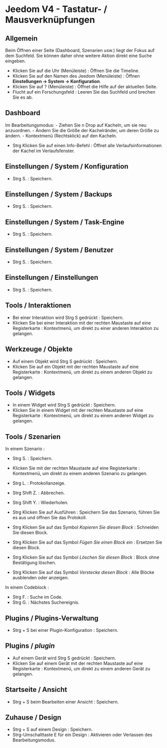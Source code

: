 # Jeedom V4 - Tastatur- / Mausverknüpfungen

## Allgemein

Beim Öffnen einer Seite (Dashboard, Szenarien usw.) liegt der Fokus auf dem Suchfeld. Sie können daher ohne weitere Aktion direkt eine Suche eingeben.

- Klicken Sie auf die Uhr (Menüleiste) : Öffnen Sie die Timeline.
- Klicken Sie auf den Namen des Jeedom (Menüleiste)  : Öffnen **Einstellungen → System → Konfiguration**.
- Klicken Sie auf ?  (Menüleiste)  : Öffnet die Hilfe auf der aktuellen Seite.
- Flucht auf ein Forschungsfeld : Leeren Sie das Suchfeld und brechen Sie es ab.

## Dashboard
Im Bearbeitungsmodus:
	- Ziehen Sie n Drop auf Kacheln, um sie neu anzuordnen.
	- Ändern Sie die Größe der Kachelränder, um deren Größe zu ändern.
	- Kontextmenü (Rechtsklick) auf den Kacheln.

- Strg Klicken Sie auf einen Info-Befehl : Öffnet alle Verlaufsinformationen der Kachel im Verlaufsfenster.

## Einstellungen / System / Konfiguration
- Strg S. : Speichern.

## Einstellungen / System / Backups
- Strg S. : Speichern.

## Einstellungen / System / Task-Engine
- Strg S. : Speichern.

## Einstellungen / System / Benutzer
- Strg S. : Speichern.

## Einstellungen / Einstellungen
- Strg S. : Speichern.

## Tools / Interaktionen
- Bei einer Interaktion wird Strg S gedrückt : Speichern.
- Klicken Sie bei einer Interaktion mit der rechten Maustaste auf eine Registerkarte : Kontextmenü, um direkt zu einer anderen Interaktion zu gelangen.

## Werkzeuge / Objekte
- Auf einem Objekt wird Strg S gedrückt : Speichern.
- Klicken Sie auf ein Objekt mit der rechten Maustaste auf eine Registerkarte : Kontextmenü, um direkt zu einem anderen Objekt zu gelangen.

## Tools / Widgets
- In einem Widget wird Strg S gedrückt : Speichern.
- Klicken Sie in einem Widget mit der rechten Maustaste auf eine Registerkarte : Kontextmenü, um direkt zu einem anderen Widget zu gelangen.

## Tools / Szenarien
In einem Szenario :
- Strg S. : Speichern.
- Klicken Sie mit der rechten Maustaste auf eine Registerkarte : Kontextmenü, um direkt zu einem anderen Szenario zu gelangen.
- Strg L. : Protokollanzeige.
- Strg Shift Z. : Abbrechen.
- Strg Shift Y. : Wiederholen.

- Strg Klicken Sie auf Ausführen : Speichern Sie das Szenario, führen Sie es aus und öffnen Sie das Protokoll.
- Strg Klicken Sie auf das Symbol *Kopieren Sie diesen Block* : Schneiden Sie diesen Block.
- Strg Klicken Sie auf das Symbol *Fügen Sie einen Block ein* : Ersetzen Sie diesen Block.
- Strg Klicken Sie auf das Symbol *Löschen Sie diesen Block* : Block ohne Bestätigung löschen.
- Strg Klicken Sie auf das Symbol *Verstecke diesen Block* : Alle Blöcke ausblenden oder anzeigen.

In einem Codeblock :
- Strg F. : Suche im Code.
- Strg G. : Nächstes Suchereignis.

## Plugins / Plugins-Verwaltung
- Strg + S bei einer Plugin-Konfiguration : Speichern.

## Plugins / *plugin*
- Auf einem Gerät wird Strg S gedrückt  : Speichern.
- Klicken Sie auf einem Gerät mit der rechten Maustaste auf eine Registerkarte : Kontextmenü, um direkt zu einem anderen Gerät zu gelangen.

## Startseite / Ansicht
- Strg + S beim Bearbeiten einer Ansicht : Speichern.

## Zuhause / Design
- Strg + S auf einem Design : Speichern.
- Strg-Umschalttaste E für ein Design : Aktivieren oder Verlassen des Bearbeitungsmodus.


